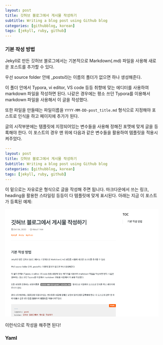 ```yaml
---
layout: post
title: 깃허브 블로그에서 게시물 작성하기
subtitle: Writing a blog post using Github blog
categories: [githubblog, korean]
tags: [jekyll, ruby, github]
---
```


### 기본 작성 방법

Jekyll로 만든 깃허브 블로그에서는 기본적으로 Markdown(.md) 파일을 사용해 새로운 포스트를 추가할 수 있다.

우선 source folder 안에 _posts라는 이름의 폴더가 없으면 하나 생성해준다.

이 폴더 안에서 Typora, vi editor, VS code 등등 취향에 맞는 에디터를 사용하여 markdown 파일을 작성하면 된다. 나같은 경우에는 평소 쓰던 Typora를 이용해서 markdown 파일을 사용해서 이 글을 작성했다.

또한 파일을 만들때는 파일이름을 `YYYY-MM-DD-post_title.md` 형식으로 지정해야 포스트로 인식을 하고 페이지에 추가가 된다.

글의 시작부분에는 템플릿에 지정되어있는 변수들을 사용해 정해진 포맷에 맞게 글을 등록해야 한다. 이 포스트의 경우 맨 위에 다음과 같은 변수들을 활용하여 템플릿을 적용시켜주었다.

```yaml
---
layout: post
title: 깃허브 블로그에서 게시물 작성하기
Subtitle: Writing a blog post using Github blog
categories: [githubblog, korean]
tags: [jekyll, ruby, github]
---
```



이 밑으로는 자유로운 형식으로 글을 작성해 주면 됩니다. 마크다운에서 쓰는 링크, heading을 활용한 스타일링 등등이 다 템플릿에 맞게 표시된다. 아래는 지금 이 포스트가 등록된 예제:

![Image Alt Text](/assets/images/blog-post-example.png)

이런식으로 작성을 해주면 된다!

### Yaml
